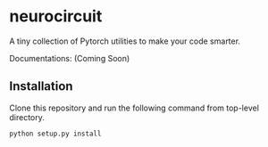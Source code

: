 # neurocircuit
A tiny collection of Pytorch utilities to make your code smarter.

Documentations: (Coming Soon)


## Installation 
Clone this repository and run the following command from top-level directory.

```
python setup.py install
```
